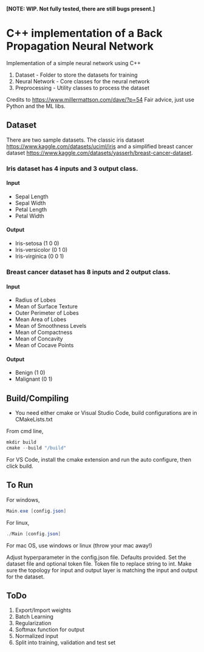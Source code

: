 **[NOTE: WIP. Not fully tested, there are still bugs present.]**

# C++ implementation of a Back Propagation Neural Network

Implementation of a simple neural network using C++
1. Dataset - Folder to store the datasets for training
2. Neural Network - Core classes for the neural network
3. Preprocessing - Utility classes to process the dataset

Credits to https://www.millermattson.com/dave/?p=54
Fair advice, just use Python and the ML libs.

## Dataset

There are two sample datasets. The classic iris dataset https://www.kaggle.com/datasets/uciml/iris and a simplified breast cancer dataset https://www.kaggle.com/datasets/yasserh/breast-cancer-dataset.

### Iris dataset has 4 inputs and 3 output class.
#### Input
* Sepal Length
* Sepal Width
* Petal Length
* Petal Width
#### Output
* Iris-setosa       (1 0 0)
* Iris-versicolor   (0 1 0)
* Iris-virginica    (0 0 1)

### Breast cancer dataset has 8 inputs and 2 output class.
#### Input
* Radius of Lobes
* Mean of Surface Texture
* Outer Perimeter of Lobes
* Mean Area of Lobes
* Mean of Smoothness Levels
* Mean of Compactness
* Mean of Concavity
* Mean of Cocave Points
#### Output
* Benign       (1 0)
* Malignant    (0 1)

## Build/Compiling

* You need either cmake or Visual Studio Code, build configurations are in CMakeLists.txt

From cmd line,
```cs
mkdir build
cmake --build "/build"
```

For VS Code, install the cmake extension and run the auto configure, then click build.

## To Run

For windows,
```cs
Main.exe [config.json]
```

For linux,
```cs
./Main [config.json]
```

For mac OS,
use windows or linux (throw your mac away!)

Adjust hyperparameter in the config.json file. Defaults provided.
Set the dataset file and optional token file. Token file to replace string to int.
Make sure the topology for input and output layer is matching the input and output for the dataset.

## ToDo
1. Export/Import weights
2. Batch Learning
3. Regularization
4. Softmax function for output
5. Normalized input
6. Split into training, validation and test set

